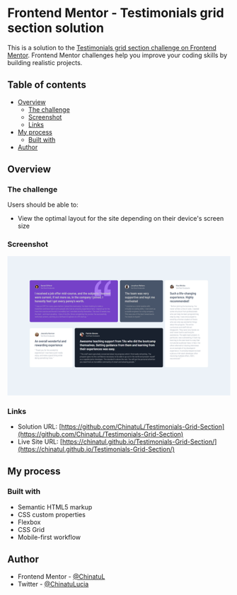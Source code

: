 # Frontend Mentor - Testimonials grid section solution

This is a solution to the [Testimonials grid section challenge on Frontend Mentor](https://www.frontendmentor.io/challenges/testimonials-grid-section-Nnw6J7Un7). Frontend Mentor challenges help you improve your coding skills by building realistic projects.

## Table of contents

-   [Overview](#overview)
    -   [The challenge](#the-challenge)
    -   [Screenshot](#screenshot)
    -   [Links](#links)
-   [My process](#my-process)
    -   [Built with](#built-with)
-   [Author](#author)

## Overview

### The challenge

Users should be able to:

-   View the optimal layout for the site depending on their device's screen size

### Screenshot

![](./screenshots/testimonials-grid-section-desktop-design.png)

### Links

-   Solution URL: [https://github.com/ChinatuL/Testimonials-Grid-Section](https://github.com/ChinatuL/Testimonials-Grid-Section)
-   Live Site URL: [https://chinatul.github.io/Testimonials-Grid-Section/](https://chinatul.github.io/Testimonials-Grid-Section/)

## My process

### Built with

-   Semantic HTML5 markup
-   CSS custom properties
-   Flexbox
-   CSS Grid
-   Mobile-first workflow

## Author

-   Frontend Mentor - [@ChinatuL](https://www.frontendmentor.io/profile/ChinatuL)
-   Twitter - [@ChinatuLucia](https://www.twitter.com/ChinatuLucia)
